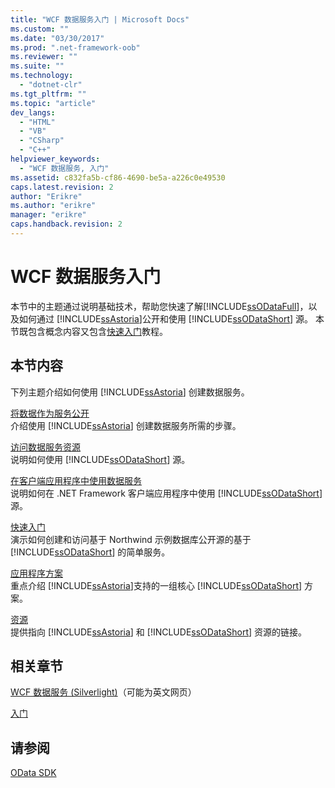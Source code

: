 ```yaml
---
title: "WCF 数据服务入门 | Microsoft Docs"
ms.custom: ""
ms.date: "03/30/2017"
ms.prod: ".net-framework-oob"
ms.reviewer: ""
ms.suite: ""
ms.technology: 
  - "dotnet-clr"
ms.tgt_pltfrm: ""
ms.topic: "article"
dev_langs: 
  - "HTML"
  - "VB"
  - "CSharp"
  - "C++"
helpviewer_keywords: 
  - "WCF 数据服务, 入门"
ms.assetid: c832fa5b-cf86-4690-be5a-a226c0e49530
caps.latest.revision: 2
author: "Erikre"
ms.author: "erikre"
manager: "erikre"
caps.handback.revision: 2
---
```

# WCF 数据服务入门
本节中的主题通过说明基础技术，帮助您快速了解[!INCLUDE[ssODataFull](../../../../includes/ssodatafull-md.md)]，以及如何通过 [!INCLUDE[ssAstoria](../../../../includes/ssastoria-md.md)]公开和使用 [!INCLUDE[ssODataShort](../../../../includes/ssodatashort-md.md)] 源。  本节既包含概念内容又包含[快速入门](../../../../docs/framework/data/wcf/quickstart-wcf-data-services.md)教程。  
  
## 本节内容  
 下列主题介绍如何使用 [!INCLUDE[ssAstoria](../../../../includes/ssastoria-md.md)] 创建数据服务。  
  
 [将数据作为服务公开](../../../../docs/framework/data/wcf/exposing-your-data-as-a-service-wcf-data-services.md)  
 介绍使用 [!INCLUDE[ssAstoria](../../../../includes/ssastoria-md.md)] 创建数据服务所需的步骤。  
  
 [访问数据服务资源](../../../../docs/framework/data/wcf/accessing-data-service-resources-wcf-data-services.md)  
 说明如何使用 [!INCLUDE[ssODataShort](../../../../includes/ssodatashort-md.md)] 源。  
  
 [在客户端应用程序中使用数据服务](../../../../docs/framework/data/wcf/using-a-data-service-in-a-client-application-wcf-data-services.md)  
 说明如何在 .NET Framework 客户端应用程序中使用 [!INCLUDE[ssODataShort](../../../../includes/ssodatashort-md.md)] 源。  
  
 [快速入门](../../../../docs/framework/data/wcf/quickstart-wcf-data-services.md)  
 演示如何创建和访问基于 Northwind 示例数据库公开源的基于 [!INCLUDE[ssODataShort](../../../../includes/ssodatashort-md.md)] 的简单服务。  
  
 [应用程序方案](../../../../docs/framework/data/wcf/application-scenarios-wcf-data-services.md)  
 重点介绍 [!INCLUDE[ssAstoria](../../../../includes/ssastoria-md.md)]支持的一组核心 [!INCLUDE[ssODataShort](../../../../includes/ssodatashort-md.md)] 方案。  
  
 [资源](../../../../docs/framework/data/wcf/wcf-data-services-resources.md)  
 提供指向 [!INCLUDE[ssAstoria](../../../../includes/ssastoria-md.md)] 和 [!INCLUDE[ssODataShort](../../../../includes/ssodatashort-md.md)] 资源的链接。  
  
## 相关章节  
 [WCF 数据服务 \(Silverlight\)](http://go.microsoft.com/fwlink/?LinkID=143149)（可能为英文网页）  
  
 [入门](../../../../docs/framework/data/adonet/ef/getting-started.md)  
  
## 请参阅  
 [OData SDK](http://go.microsoft.com/fwlink/?LinkID=185248)